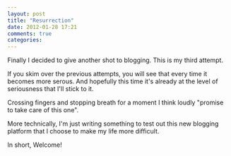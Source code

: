 ```yaml
---
layout: post
title: "Resurrection"
date: 2012-01-28 17:21
comments: true
categories: 
---
```


Finally I decided to give another shot to blogging. This is my third attempt. 

If you skim over the previous attempts, you will see that every time it becomes more serous. And hopefully this time it's already at the level of seriousness that I'll stick to it.

Crossing fingers and stopping breath for a moment I think loudly "promise to take care of this one".

More technically, I'm just writing something to test out this new blogging platform that I choose to make my life more difficult.

In short, Welcome!
